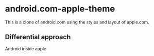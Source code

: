 # android.com-apple-theme
This is a clone of android.com using the styles and layout of apple.com.

## Differential approach

Android inside apple